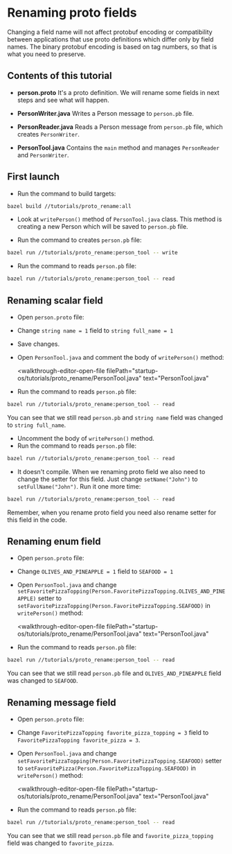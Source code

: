 # Renaming proto fields

Changing a field name will not affect protobuf encoding or 
compatibility between applications that use proto definitions 
which differ only by field names.
The binary protobuf encoding is based on tag numbers, so that 
is what you need to preserve.
 
## Contents of this tutorial  
- **person.proto** 
It's a proto definition. 
We will rename some fields in next steps and see what will happen.

    <walkthrough-editor-open-file 
	    filePath="startup-os/tutorials/proto_rename/person.proto" 
	    text="person.proto">
    </walkthrough-editor-open-file>

- **PersonWriter.java** 
Writes a Person message to `person.pb` file.

    <walkthrough-editor-open-file 
	    filePath="startup-os/tutorials/proto_rename/PersonWriter.java" 
	    text="PersonWriter.java">
    </walkthrough-editor-open-file>

- **PersonReader.java** 
Reads a Person message from `person.pb` file, which creates `PersonWriter`.

    <walkthrough-editor-open-file 
	    filePath="startup-os/tutorials/proto_rename/PersonReader.java" 
	    text="PersonReader.java">
    </walkthrough-editor-open-file>

- **PersonTool.java** 
Contains the `main` method and manages `PersonReader` and `PersonWriter`.

    <walkthrough-editor-open-file 
	    filePath="startup-os/tutorials/proto_rename/PersonTool.java" 
	    text="PersonTool.java">
    </walkthrough-editor-open-file>

## First launch
- Run the command to build targets:
```bash
bazel build //tutorials/proto_rename:all
```
- Look at `writePerson()` method of `PersonTool.java` class. 
This method is creating a new Person which will be saved to `person.pb` file.

    <walkthrough-editor-open-file 
	    filePath="startup-os/tutorials/proto_rename/PersonTool.java" 
	    text="PersonTool.java">
    </walkthrough-editor-open-file>
 
- Run the command to creates `person.pb` file:
```bash
bazel run //tutorials/proto_rename:person_tool -- write
```
- Run the command to reads `person.pb` file:
```bash
bazel run //tutorials/proto_rename:person_tool -- read
```

## Renaming scalar field
- Open `person.proto` file:

    <walkthrough-editor-open-file 
	    filePath="startup-os/tutorials/proto_rename/person.proto" 
	    text="person.proto">
    </walkthrough-editor-open-file>

- Change `string name = 1` field to `string full_name = 1`
- Save changes.
- Open `PersonTool.java` and comment the body of `writePerson()` method:

    <walkthrough-editor-open-file 
	    filePath="startup-os/tutorials/proto_rename/PersonTool.java" 
	    text="PersonTool.java"
    </walkthrough-editor-open-file>

- Run the command to reads `person.pb` file:
```bash
bazel run //tutorials/proto_rename:person_tool -- read
```
You can see that we still read `person.pb` and `string name` field 
was changed to `string full_name`.
- Uncomment the body of `writePerson()` method. 
- Run the command to reads `person.pb` file:
```bash
bazel run //tutorials/proto_rename:person_tool -- read
```
- It doesn't compile. When we renaming proto field we also need 
to change the setter for this field. 
Just change `setName("John")` to `setFullName("John")`. 
Run it one more time:
```bash
bazel run //tutorials/proto_rename:person_tool -- read
```
Remember, when you rename proto field you need also rename setter 
for this field in the code.

## Renaming enum field
- Open `person.proto` file:

    <walkthrough-editor-open-file 
	    filePath="startup-os/tutorials/proto_rename/person.proto" 
	    text="person.proto">
    </walkthrough-editor-open-file>

- Change `OLIVES_AND_PINEAPPLE = 1` field to `SEAFOOD = 1`
- Open `PersonTool.java` and change 
`setFavoritePizzaTopping(Person.FavoritePizzaTopping.OLIVES_AND_PINEAPPLE)` 
setter to 
`setFavoritePizzaTopping(Person.FavoritePizzaTopping.SEAFOOD)` 
in `writePerson()` method:

    <walkthrough-editor-open-file 
	    filePath="startup-os/tutorials/proto_rename/PersonTool.java" 
	    text="PersonTool.java"
    </walkthrough-editor-open-file>

- Run the command to reads `person.pb` file:
```bash
bazel run //tutorials/proto_rename:person_tool -- read
```
You can see that we still read `person.pb` file 
and `OLIVES_AND_PINEAPPLE` field was changed to `SEAFOOD`.
 
## Renaming message field
- Open `person.proto` file:

    <walkthrough-editor-open-file 
	    filePath="startup-os/tutorials/proto_rename/person.proto" 
	    text="person.proto">
    </walkthrough-editor-open-file>

- Change `FavoritePizzaTopping favorite_pizza_topping = 3` field 
to `FavoritePizzaTopping favorite_pizza = 3`.
- Open `PersonTool.java` and change 
`setFavoritePizzaTopping(Person.FavoritePizzaTopping.SEAFOOD)` setter 
to `setFavoritePizza(Person.FavoritePizzaTopping.SEAFOOD)` 
in `writePerson()` method:

    <walkthrough-editor-open-file 
	    filePath="startup-os/tutorials/proto_rename/PersonTool.java" 
	    text="PersonTool.java"
    </walkthrough-editor-open-file>

- Run the command to reads `person.pb` file:
```bash
bazel run //tutorials/proto_rename:person_tool -- read
```
You can see that we still read `person.pb` file and 
`favorite_pizza_topping` field was changed to `favorite_pizza`.